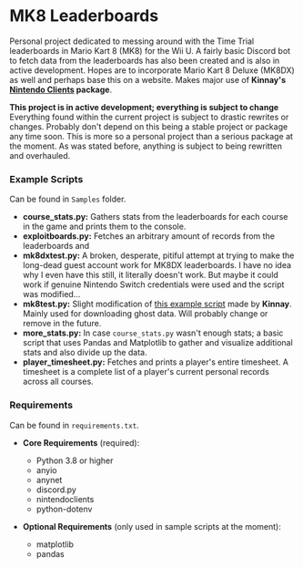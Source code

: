 # MK8 Leaderboards  
Personal project dedicated to messing around with the Time Trial leaderboards in Mario Kart 8 (MK8) for the Wii U.
A fairly basic Discord bot to fetch data from the leaderboards has also been created and is also in active development.
Hopes are to incorporate Mario Kart 8 Deluxe (MK8DX) as well and perhaps base this on a website.
Makes major use of **Kinnay's [Nintendo Clients](https://github.com/kinnay/NintendoClients) package**.

**This project is in active development; everything is subject to change**  
Everything found within the current project is subject to drastic rewrites or changes.
Probably don't depend on this being a stable project or package any time soon.
This is more so a personal project than a serious package at the moment.
As was stated before, anything is subject to being rewritten and overhauled.  

### Example Scripts
Can be found in `Samples` folder.
- **course_stats.py:** Gathers stats from the leaderboards for each course in the game and prints them to the console.
- **exploitboards.py:** Fetches an arbitrary amount of records from the leaderboards and 
- **mk8dxtest.py:** A broken, desperate, pitiful attempt at trying to make the long-dead guest account work for MK8DX
  leaderboards. I have no idea why I even have this still, it literally doesn't work.
  But maybe it could work if genuine Nintendo Switch credentials were used and the script was modified...
- **mk8test.py:** Slight modification of
  [this example script](https://github.com/kinnay/NintendoClients/blob/master/examples/wiiu/mariokart.py)
  made by **Kinnay**. Mainly used for downloading ghost data. Will probably change or remove in the future.
- **more_stats.py:** In case `course_stats.py` wasn't enough stats;
  a basic script that uses Pandas and Matplotlib to gather and visualize additional stats and also divide up the data.
- **player_timesheet.py:** Fetches and prints a player's entire timesheet.
  A timesheet is a complete list of a player's current personal records across all courses.

### Requirements
Can be found in `requirements.txt`.
- **Core Requirements** (required):
  - Python 3.8 or higher
  - anyio
  - anynet
  - discord.py
  - nintendoclients
  - python-dotenv


- **Optional Requirements** (only used in sample scripts at the moment):
  - matplotlib
  - pandas
